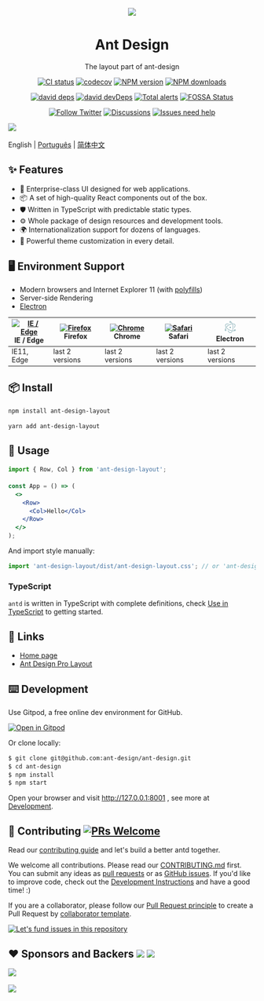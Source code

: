 <p align="center">
  <a href="https://ant.design">
    <img width="200" src="https://gw.alipayobjects.com/zos/rmsportal/KDpgvguMpGfqaHPjicRK.svg">
  </a>
</p>

<h1 align="center">Ant Design</h1>

<div align="center">

The layout part of ant-design

[![CI status][github-action-image]][github-action-url] [![codecov][codecov-image]][codecov-url] [![NPM version][npm-image]][npm-url] [![NPM downloads][download-image]][download-url]

[![david deps][david-image]][david-url] [![david devDeps][david-dev-image]][david-dev-url] [![Total alerts][lgtm-image]][lgtm-url] [![FOSSA Status][fossa-image]][fossa-url]

[![Follow Twitter][twitter-image]][twitter-url] [![Discussions][discussions-image]][discussions-url] [![Issues need help][help-wanted-image]][help-wanted-url]

[npm-image]: http://img.shields.io/npm/v/antd.svg?style=flat-square
[npm-url]: http://npmjs.org/package/antd
[github-action-image]: https://github.com/ant-design/ant-design/workflows/test/badge.svg
[github-action-url]: https://github.com/ant-design/ant-design/actions?query=workflow%3Atest
[codecov-image]: https://img.shields.io/codecov/c/github/ant-design/ant-design/master.svg?style=flat-square
[codecov-url]: https://codecov.io/gh/ant-design/ant-design/branch/master
[david-image]: https://img.shields.io/david/ant-design/ant-design?style=flat-square
[david-dev-url]: https://david-dm.org/ant-design/ant-design?type=dev
[david-dev-image]: https://img.shields.io/david/dev/ant-design/ant-design?style=flat-square
[david-url]: https://david-dm.org/ant-design/ant-design
[download-image]: https://img.shields.io/npm/dm/antd.svg?style=flat-square
[download-url]: https://npmjs.org/package/antd
[lgtm-image]: https://flat.badgen.net/lgtm/alerts/g/ant-design/ant-design
[lgtm-url]: https://lgtm.com/projects/g/ant-design/ant-design/alerts/
[fossa-image]: https://app.fossa.io/api/projects/git%2Bgithub.com%2Fant-design%2Fant-design.svg?type=shield
[fossa-url]: https://app.fossa.io/projects/git%2Bgithub.com%2Fant-design%2Fant-design?ref=badge_shield
[help-wanted-image]: https://flat.badgen.net/github/label-issues/ant-design/ant-design/help%20wanted/open
[help-wanted-url]: https://github.com/ant-design/ant-design/issues?q=is%3Aopen+is%3Aissue+label%3A%22help+wanted%22
[twitter-image]: https://img.shields.io/twitter/follow/AntDesignUI.svg?label=Ant%20Design&style=social
[twitter-url]: https://twitter.com/AntDesignUI
[discussions-image]: https://img.shields.io/badge/discussions-on%20github-blue?style=flat-square
[discussions-url]: https://github.com/ant-design/ant-design/discussions

</div>

[![](https://gw.alipayobjects.com/mdn/rms_08e378/afts/img/A*Yl83RJhUE7kAAAAAAAAAAABkARQnAQ)](https://ant.design)

English | [Português](./README-pt_BR.md) | [简体中文](./README-zh_CN.md)

## ✨ Features

- 🌈 Enterprise-class UI designed for web applications.
- 📦 A set of high-quality React components out of the box.
- 🛡 Written in TypeScript with predictable static types.
- ⚙️ Whole package of design resources and development tools.
- 🌍 Internationalization support for dozens of languages.
- 🎨 Powerful theme customization in every detail.

## 🖥 Environment Support

- Modern browsers and Internet Explorer 11 (with [polyfills](https://stackoverflow.com/questions/57020976/polyfills-in-2019-for-ie11))
- Server-side Rendering
- [Electron](https://www.electronjs.org/)

| [<img src="https://raw.githubusercontent.com/alrra/browser-logos/master/src/edge/edge_48x48.png" alt="IE / Edge" width="24px" height="24px" />](http://godban.github.io/browsers-support-badges/)<br>IE / Edge | [<img src="https://raw.githubusercontent.com/alrra/browser-logos/master/src/firefox/firefox_48x48.png" alt="Firefox" width="24px" height="24px" />](http://godban.github.io/browsers-support-badges/)<br>Firefox | [<img src="https://raw.githubusercontent.com/alrra/browser-logos/master/src/chrome/chrome_48x48.png" alt="Chrome" width="24px" height="24px" />](http://godban.github.io/browsers-support-badges/)<br>Chrome | [<img src="https://raw.githubusercontent.com/alrra/browser-logos/master/src/safari/safari_48x48.png" alt="Safari" width="24px" height="24px" />](http://godban.github.io/browsers-support-badges/)<br>Safari | [<img src="https://raw.githubusercontent.com/alrra/browser-logos/master/src/electron/electron_48x48.png" alt="Electron" width="24px" height="24px" />](http://godban.github.io/browsers-support-badges/)<br>Electron |
| --- | --- | --- | --- | --- |
| IE11, Edge | last 2 versions | last 2 versions | last 2 versions | last 2 versions |

## 📦 Install

```bash
npm install ant-design-layout
```

```bash
yarn add ant-design-layout
```

## 🔨 Usage

```jsx
import { Row, Col } from 'ant-design-layout';

const App = () => (
  <>
    <Row>
      <Col>Hello</Col>
    </Row>
  </>
);
```

And import style manually:

```jsx
import 'ant-design-layout/dist/ant-design-layout.css'; // or 'ant-design-layout/dist/antd.less'
```

### TypeScript

`antd` is written in TypeScript with complete definitions, check [Use in TypeScript](https://ant.design/docs/react/use-in-typescript) to getting started.

## 🔗 Links

- [Home page](https://ant.design/)
- [Ant Design Pro Layout](https://github.com/ant-design/ant-design-pro-layout)

## ⌨️ Development

Use Gitpod, a free online dev environment for GitHub.

[![Open in Gitpod](https://gitpod.io/button/open-in-gitpod.svg)](https://gitpod.io/#https://github.com/ant-design/ant-design)

Or clone locally:

```bash
$ git clone git@github.com:ant-design/ant-design.git
$ cd ant-design
$ npm install
$ npm start
```

Open your browser and visit http://127.0.0.1:8001 , see more at [Development](https://github.com/ant-design/ant-design/wiki/Development).

## 🤝 Contributing [![PRs Welcome](https://img.shields.io/badge/PRs-welcome-brightgreen.svg?style=flat-square)](http://makeapullrequest.com)

Read our [contributing guide](https://ant.design/docs/react/contributing) and let's build a better antd together.

We welcome all contributions. Please read our [CONTRIBUTING.md](https://github.com/ant-design/ant-design/blob/master/.github/CONTRIBUTING.md) first. You can submit any ideas as [pull requests](https://github.com/ant-design/ant-design/pulls) or as [GitHub issues](https://github.com/ant-design/ant-design/issues). If you'd like to improve code, check out the [Development Instructions](https://github.com/ant-design/ant-design/wiki/Development) and have a good time! :)

If you are a collaborator, please follow our [Pull Request principle](https://github.com/ant-design/ant-design/wiki/PR-principle) to create a Pull Request by [collaborator template](https://github.com/ant-design/ant-design/compare?expand=1&template=collaborator.md).

[![Let's fund issues in this repository](https://issuehunt.io/static/embed/issuehunt-button-v1.svg)](https://issuehunt.io/repos/34526884)

## ❤️ Sponsors and Backers [![](https://opencollective.com/ant-design/tiers/sponsors/badge.svg?label=Sponsors&color=brightgreen)](https://opencollective.com/ant-design#support) [![](https://opencollective.com/ant-design/tiers/backers/badge.svg?label=Backers&color=brightgreen)](https://opencollective.com/ant-design#support)

[![](https://opencollective.com/ant-design/tiers/sponsors.svg?avatarHeight=36)](https://opencollective.com/ant-design#support)

[![](https://opencollective.com/ant-design/tiers/backers.svg?avatarHeight=36)](https://opencollective.com/ant-design#support)
